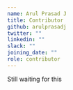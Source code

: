 ```yaml
---
name: Arul Prasad J
title: Contributor
github: arulprasadj
twitter: ""
linkedin: ""
slack: ""
joining_date: ""
role: contributor
---
```


Still waiting for this
